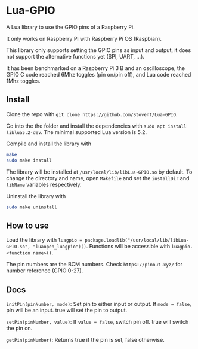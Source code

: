 # Lua-GPIO
A Lua library to use the GPIO pins of a Raspberry Pi.

It only works on Raspberry Pi with Raspberry Pi OS (Raspbian).

This library only supports setting the GPIO pins as input and output, it does not support the alternative functions yet (SPI, UART, ...).

It has been benchmarked on a Raspberry Pi 3 B and an oscilloscope, the GPIO C code reached 6Mhz toggles (pin on/pin off), and Lua code reached 1Mhz toggles.

## Install
Clone the repo with `git clone https://github.com/Stovent/Lua-GPIO`.

Go into the the folder and install the dependencies with `sudo apt install liblua5.2-dev`.
The minimal supported Lua version is 5.2.

Compile and install the library with
```sh
make
sudo make install
```

The library will be installed at `/usr/local/lib/libLua-GPIO.so` by default.
To change the directory and name, open `Makefile` and set the `installDir` and `libName` variables respectively.

Uninstall the library with
```sh
sudo make uninstall
```

## How to use
Load the library with `luagpio = package.loadlib("/usr/local/lib/libLua-GPIO.so", "luaopen_luagpio")()`. Functions will be accessible with `luagpio.<function name>()`.

The pin numbers are the BCM numbers. Check `https://pinout.xyz/` for number reference (GPIO 0-27).

## Docs
`initPin(pinNumber, mode)`: Set pin to either input or output. If `mode = false`, pin will be an input. true will set the pin to output.

`setPin(pinNumber, value)`: If `value = false`, switch pin off. true will switch the pin on.

`getPin(pinNumber)`: Returns true if the pin is set, false otherwise.

